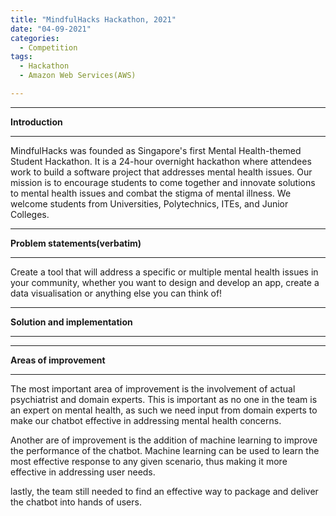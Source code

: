 ```yaml
---
title: "MindfulHacks Hackathon, 2021"
date: "04-09-2021"
categories:
  - Competition
tags:
  - Hackathon
  - Amazon Web Services(AWS)

---
```


***

<strong>Introduction</strong>

***
MindfulHacks was founded as Singapore's first Mental Health-themed Student Hackathon. It is a 24-hour overnight hackathon where attendees work to build a software project that addresses mental health issues. Our mission is to encourage students to come together and innovate solutions to mental health issues and combat the stigma of mental illness. We welcome students from Universities, Polytechnics, ITEs, and Junior Colleges.

***

<strong>Problem statements(verbatim)</strong>

***
Create a tool that will address a specific or multiple mental health issues in your community, whether you want to design and develop an app, create a data visualisation or anything else you can think of!

***

<strong>Solution and implementation</strong>

***



***

<strong>Areas of improvement</strong>

***
The most important area of improvement is the involvement of actual psychiatrist and domain experts. This is important as no one  in the team is an expert on mental health, as such we need input from domain experts to make our chatbot effective in addressing mental health concerns.

Another are of improvement is the addition of machine learning to improve the performance of the chatbot. Machine learning can be used to learn the most effective response to any given scenario, thus making it more effective in addressing user needs.

lastly, the team still needed to find an effective way to package and deliver the chatbot into hands of users.